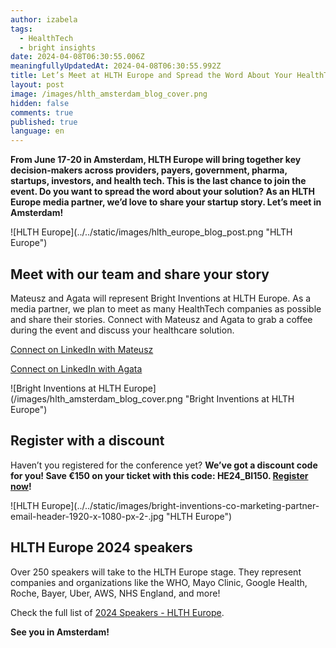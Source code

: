 ```yaml
---
author: izabela
tags:
  - HealthTech
  - bright insights
date: 2024-04-08T06:30:55.006Z
meaningfullyUpdatedAt: 2024-04-08T06:30:55.992Z
title: Let’s Meet at HLTH Europe and Spread the Word About Your HealthTech Company
layout: post
image: /images/hlth_amsterdam_blog_cover.png
hidden: false
comments: true
published: true
language: en
---
```

**From June 17-20 in Amsterdam, HLTH Europe will bring together key decision-makers across providers, payers, government, pharma, startups, investors, and health tech. This is the last chance to join the event. Do you want to spread the word about your solution? As an HLTH Europe media partner, we’d love to share your startup story. Let’s meet in Amsterdam!**

<div className="image">![HLTH Europe](../../static/images/hlth_europe_blog_post.png "HLTH Europe")</div>

## Meet with our team and share your story

Mateusz and Agata will represent Bright Inventions at HLTH Europe. As a media partner, we plan to meet as many HealthTech companies as possible and share their stories. Connect with Mateusz and Agata to grab a coffee during the event and discuss your healthcare solution.

[Connect on LinkedIn with Mateusz](https://www.linkedin.com/in/klimczak-mateusz/)

[Connect on LinkedIn with Agata](https://www.linkedin.com/in/agata-piwko-269077b5/)

<div className="image">![Bright Inventions at HLTH Europe](/images/hlth_amsterdam_blog_cover.png "Bright Inventions at HLTH Europe")</div>

## Register with a discount

Haven’t you registered for the conference yet? **We’ve got a discount code for you! Save €150 on your ticket with this code: HE24_BI150. [Register now](https://europe.hlth.com/?utm_source=brightinventions.pl&utm_medium=referral&utm_campaign=blog_post)!**

<div className="image">![HLTH Europe](../../static/images/bright-inventions-co-marketing-partner-email-header-1920-x-1080-px-2-.jpg "HLTH Europe")</div>

## HLTH Europe 2024 speakers

Over 250 speakers will take to the HLTH Europe stage. They represent companies and organizations like the WHO, Mayo Clinic, Google Health, Roche, Bayer, Uber, AWS, NHS England, and more!

Check the full list of [2024 Speakers - HLTH Europe](https://europe.hlth.com/speakers?utm_source=brightinventions.pl&utm_medium=referral&utm_campaign=blog_post).

**See you in Amsterdam!**